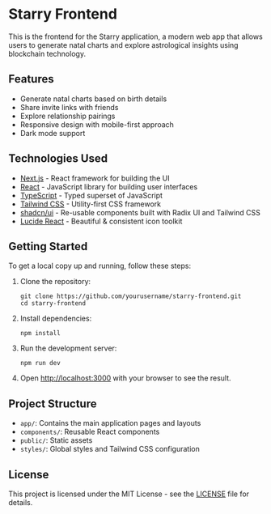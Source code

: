 # Starry Frontend

This is the frontend for the Starry application, a modern web app that allows users to generate natal charts and explore astrological insights using blockchain technology.

## Features

- Generate natal charts based on birth details
- Share invite links with friends
- Explore relationship pairings
- Responsive design with mobile-first approach
- Dark mode support

## Technologies Used

- [Next.js](https://nextjs.org/) - React framework for building the UI
- [React](https://reactjs.org/) - JavaScript library for building user interfaces
- [TypeScript](https://www.typescriptlang.org/) - Typed superset of JavaScript
- [Tailwind CSS](https://tailwindcss.com/) - Utility-first CSS framework
- [shadcn/ui](https://ui.shadcn.com/) - Re-usable components built with Radix UI and Tailwind CSS
- [Lucide React](https://lucide.dev/) - Beautiful & consistent icon toolkit

## Getting Started

To get a local copy up and running, follow these steps:

1. Clone the repository:
   ```
   git clone https://github.com/yourusername/starry-frontend.git
   cd starry-frontend
   ```

2. Install dependencies:
   ```
   npm install
   ```

3. Run the development server:
   ```
   npm run dev
   ```

4. Open [http://localhost:3000](http://localhost:3000) with your browser to see the result.

## Project Structure

- `app/`: Contains the main application pages and layouts
- `components/`: Reusable React components
- `public/`: Static assets
- `styles/`: Global styles and Tailwind CSS configuration


## License

This project is licensed under the MIT License - see the [LICENSE](LICENSE) file for details.